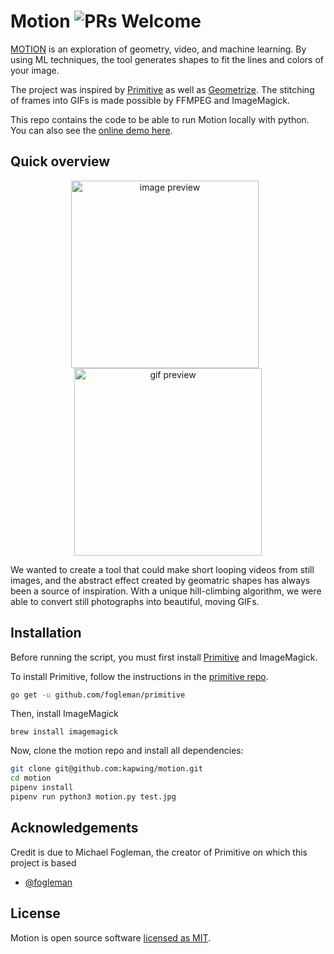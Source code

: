 # Motion ![PRs Welcome](https://img.shields.io/badge/PRs-welcome-green.svg)

[MOTION](https://www.kapwing.com/motion) is an exploration of geometry, video, and machine learning. By using ML techniques, the tool generates shapes to fit the lines and colors of your image.

The project was inspired by [Primitive](https://github.com/fogleman/primitive) as well as [Geometrize](https://github.com/Tw1ddle/geometrize). The stitching of frames into GIFs is made possible by FFMPEG and ImageMagick.

This repo contains the code to be able to run Motion locally with python. You can also see the [online demo here](https://www.kapwing.com/motion).

## Quick overview

<p align='center'>
<img src='https://i.imgur.com/4FA6dDr.jpg' width='300' style='display:inline-block;margin-right: 10px;' alt='image preview' />
<img src='https://i.imgur.com/5nBce1A.gif' width='300' style='display:inline-block' alt='gif preview' />
</p>

We wanted to create a tool that could make short looping videos from still images, and the abstract effect created by geomatric shapes has always been a source of inspiration. With a unique hill-climbing algorithm, we were able to convert still photographs into beautiful, moving GIFs.

## Installation

Before running the script, you must first install [Primitive](https://github.com/fogleman/primitive) and ImageMagick.

To install Primitive, follow the instructions in the [primitive repo](https://github.com/fogleman/primitive).

```sh
go get -u github.com/fogleman/primitive
```

Then, install ImageMagick

```
brew install imagemagick
```

Now, clone the motion repo and install all dependencies:

```sh
git clone git@github.com:kapwing/motion.git
cd motion
pipenv install
pipenv run python3 motion.py test.jpg
```

## Acknowledgements

Credit is due to Michael Fogleman, the creator of Primitive on which this project is based

- [@fogleman](https://github.com/fogleman)

## License

Motion is open source software [licensed as MIT](https://github.com/kapwing/motion/blob/master/LICENSE).
